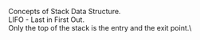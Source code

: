 Concepts of Stack Data Structure.\
LIFO - Last in First Out.\
Only the top of the stack is the entry and the exit point.\

